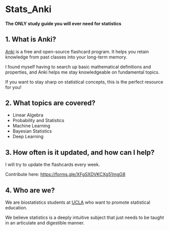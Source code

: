 # Stats_Anki

#### The ONLY study guide you will ever need for statistics

## 1. What is Anki?

[Anki](https://apps.ankiweb.net/) is a free and open-source flashcard program. It helps you retain knowledge from past classes into your long-term memory. 

I found myself having to search up basic mathematical definitions and properties, and Anki helps me stay knowledgeable on fundamental topics.

If you want to stay sharp on statistical concepts, this is the perfect resource for you!

## 2. What topics are covered?

- Linear Algebra
- Probability and Statistics
- Machine Learning
- Bayesian Statistics
- Deep Learning

## 3. How often is it updated, and how can I help?

I will try to update the flashcards every week.

Contribute here: https://forms.gle/XFgSXDVKCXg51mgG8

## 4. Who are we?

We are biostatistics students at [UCLA](https://ph.ucla.edu/departments/biostatistics) who want to promote statistical education. 

We believe statistics is a deeply intuitive subject that just needs to be taught in an articulate and digestible manner. 
